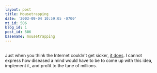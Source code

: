 ```yaml
---
layout: post
title: Mousetrapping
date: '2003-09-04 10:59:05 -0700'
mt_id: 506
blog_id: 1
post_id: 506
basename: mousetrapping
---
```

<br />Just when you think the Internet couldn't get sicker, <a href="http://www.siliconvalley.com/mld/siliconvalley/6683165.htm">it does</a>. I cannot express how diseased a mind would have to be to come up with this idea, implement it, and profit to the tune of millions.<br /><br /><br />
